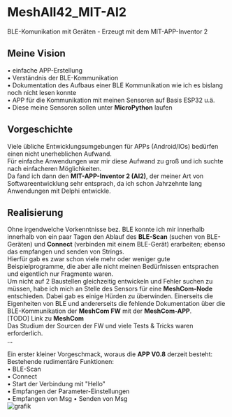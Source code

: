 # MeshAll42_MIT-AI2
BLE-Komunikation mit Geräten - Erzeugt mit dem MIT-APP-Inventor 2

## Meine Vision
• einfache APP-Erstellung  
• Verständnis der BLE-Kommunikation  
• Dokumentation des Aufbaus einer BLE Kommunikation wie ich es bislang noch nicht lesen konnte  
• APP für die Kommunikation mit meinen Sensoren auf Basis ESP32 u.ä.  
• Diese meine Sensoren sollen unter **MicroPython** laufen

## Vorgeschichte
Viele übliche Entwicklungsumgebungen für APPs (Android/IOs) bedürfen einen nicht unerheblichen Aufwand.  
Für einfache Anwendungen war mir diese Aufwand zu groß und ich suchte nach einfacheren Möglichkeiten.  
Da fand ich dann den **MIT-APP-Inventor 2 (AI2)**, der meiner Art von Softwareentwicklung sehr entsprach, 
da ich schon Jahrzehnte lang Anwendungen mit Delphi entwickle.  

## Realisierung
Ohne irgendwelche Vorkenntnisse bez. BLE konnte ich mir innerhalb innerhalb von ein paar Tagen den Ablauf
des **BLE-Scan** (suchen von BLE-Geräten) und **Connect** (verbinden mit einem BLE-Gerät) erarbeiten;
ebenso das empfangen und senden von Strings.  
Hierfür gab es zwar schon viele mehr oder weniger gute Beispielprogramme, die aber alle nicht meinen
Bedürfnissen entsprachen und eigentlich nur Fragmente waren.  
Um nicht auf 2 Baustellen gleichzeitig entwickeln und Fehler suchen zu müssen, habe ich mich an Stelle des Sensors für eine **MeshCom-Node** entschieden.
Dabei gab es einige Hürden zu überwinden. Einerseits die Eigenheiten von BLE und andererseits die fehlende
Dokumentation über die BLE-Kommunikation der **MeshCom FW** mit der **MeshCom-APP**.  
[TODO] Link zu **MeshCom**  
Das Studium der Sourcen der FW und viele Tests & Tricks waren erforderlich.  
...

Ein erster kleiner Vorgeschmack, woraus die **APP V0.8** derzeit besteht:  
Bestehende rudimentäre Funktionen:  
• BLE-Scan  
• Connect  
• Start der Verbindung mit "Hello"  
• Empfangen der Parameter-Einstellungen  
• Empfangen von Msg
• Senden von Msg  
![grafik](https://github.com/user-attachments/assets/34e9df30-c42c-4cae-92f2-f0ba4e84f871)
